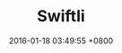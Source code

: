 ---
layout: project
active: true
title: Swiftli
category: Logistic Services
project-slogan: Smart Logestic Services
work-head-image: http://placehold.it/1920x1000
partner: Swiftli
date: 2016-01-18 03:49:55 +0800
website: Swiftli.io
website-url: http://Swiftli.io
description: Swiftli is an on-demand delivery network that makes getting things in your city more convenient, affordable, and reliable.
roadmap: true

# Work Presentation 1
big-image: http://placehold.it/1280x600
big-image-alt: Swiftly

# Work Presentation 2
work-presentation-2-title: The Brand
work-presentation-2-description: >
    Etiam sit amet fringilla lacus. Pellentesque suscipit ante at ullamcorper pulvinar neque porttitor.
work-presentation-2-image: http://placehold.it/700x500
work-presentation-2-image-alt: Brand

# Work Presentation 3
work-presentation-3-title: The Second Part
work-presentation-3-description: >
    Nulla efficitur nibh in augue ullamcorper porta nec ultricies arcu.
work-presentation-3-image: http://placehold.it/700x500
work-presentation-3-image-alt: The Second Part

# Progress
research: 90
design: 80
development: 85

# Latest (Add these part if you want it to show on latest works)
latest: true
latest-thumbnail: http://placehold.it/500x500
latest-thumbnail-alt: Swiftli

# Milestones
milestones: 
    - title: Milestone One
      date: 2016-01-18 03:49:55 +0800
      description: Lorem ipsum dolor sit amet, consectetur adipisicing elit. Iusto, optio, dolorum provident rerum aut hic quasi placeat iure tempora laudantium ipsa ad debitis unde? Iste voluptatibus minus veritatis qui ut.
      icon: cd-icon-location.svg
      
    - title: Milestone Two
      date: 2016-01-19 03:49:55 +0800
      description: Lorem ipsum dolor sit amet, consectetur adipisicing elit. Iusto, optio, dolorum provident rerum aut hic quasi placeat iure tempora laudantium ipsa ad debitis unde? Iste voluptatibus minus veritatis qui ut.
      icon: cd-icon-location.svg
      icon-bg: "#123456"
     
    - title: Milestone Three
      date: 2016-01-20 03:49:55 +0800
      description: Lorem ipsum dolor sit amet, consectetur adipisicing elit. Iusto, optio, dolorum provident rerum aut hic quasi placeat iure tempora laudantium ipsa ad debitis unde? Iste voluptatibus minus veritatis qui ut.
      icon: cd-icon-location.svg
      readmore: http://google.com
      icon-bg: "red"
---
